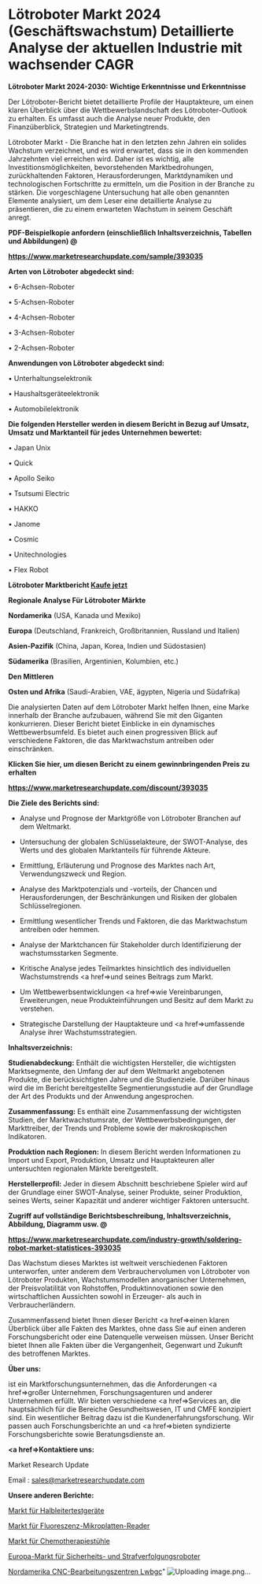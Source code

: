 # Lötroboter Markt 2024 (Geschäftswachstum) Detaillierte Analyse der aktuellen Industrie mit wachsender CAGR

<strong>Lötroboter Markt 2024-2030: Wichtige Erkenntnisse und Erkenntnisse</strong>

Der Lötroboter-Bericht bietet detaillierte Profile der Hauptakteure, um einen klaren Überblick über die Wettbewerbslandschaft des Lötroboter-Outlook zu erhalten. Es umfasst auch die Analyse neuer Produkte, den Finanzüberblick, Strategien und Marketingtrends.

Lötroboter Markt - Die Branche hat in den letzten zehn Jahren ein solides Wachstum verzeichnet, und es wird erwartet, dass sie in den kommenden Jahrzehnten viel erreichen wird. Daher ist es wichtig, alle Investitionsmöglichkeiten, bevorstehenden Marktbedrohungen, zurückhaltenden Faktoren, Herausforderungen, Marktdynamiken und technologischen Fortschritte zu ermitteln, um die Position in der Branche zu stärken. Die vorgeschlagene Untersuchung hat alle oben genannten Elemente analysiert, um dem Leser eine detaillierte Analyse zu präsentieren, die zu einem erwarteten Wachstum in seinem Geschäft anregt.



<strong><b>PDF-Beispielkopie anfordern (einschließlich Inhaltsverzeichnis, Tabellen und Abbildungen) @ </b></strong>

<strong><a href=https://www.marketresearchupdate.com/sample/393035>

<strong>https://www.marketresearchupdate.com/sample/393035</u></a></strong></strong>



<strong>Arten von Lötroboter abgedeckt sind:</strong>

• 6-Achsen-Roboter

• 5-Achsen-Roboter

• 4-Achsen-Roboter

• 3-Achsen-Roboter

• 2-Achsen-Roboter



<strong>Anwendungen von Lötroboter abgedeckt sind:</strong>

• Unterhaltungselektronik

• Haushaltsgeräteelektronik

• Automobilelektronik



<strong>Die folgenden Hersteller werden in diesem Bericht in Bezug auf Umsatz, Umsatz und Marktanteil für jedes Unternehmen bewertet:</strong>

• Japan Unix

• Quick

• Apollo Seiko

• Tsutsumi Electric

• HAKKO

• Janome

• Cosmic

• Unitechnologies

• Flex Robot



<strong>Lötroboter Marktbericht <a href=https://www.marketresearchupdate.com/buynow/393035>Kaufe jetzt</a></strong>



<strong>Regionale Analyse Für Lötroboter Märkte</strong>



<strong>Nordamerika</strong> (USA, Kanada und Mexiko)



<strong>Europa</strong> (Deutschland, Frankreich, Großbritannien, Russland und Italien)



<strong>Asien-Pazifik</strong> (China, Japan, Korea, Indien und Südostasien)



<strong>Südamerika</strong> (Brasilien, Argentinien, Kolumbien, etc.)



<strong>Den Mittleren</strong> 

<strong>Osten und Afrika</strong> (Saudi-Arabien, VAE, ägypten, Nigeria und Südafrika)

Die analysierten Daten auf dem Lötroboter Markt helfen Ihnen, eine Marke innerhalb der Branche aufzubauen, während Sie mit den Giganten konkurrieren. Dieser Bericht bietet Einblicke in ein dynamisches Wettbewerbsumfeld. Es bietet auch einen progressiven Blick auf verschiedene Faktoren, die das Marktwachstum antreiben oder einschränken.



<strong>Klicken Sie hier, um diesen Bericht zu einem gewinnbringenden Preis zu erhalten
</strong>

<strong><a href=https://www.marketresearchupdate.com/discount/393035>https://www.marketresearchupdate.com/discount/393035</b></u></strong></a>



<strong>Die Ziele des Berichts sind:</strong>

- Analyse und Prognose der Marktgröße von Lötroboter Branchen auf dem Weltmarkt.

- Untersuchung der globalen Schlüsselakteure, der SWOT-Analyse, des Werts und des globalen Marktanteils für führende Akteure.

- Ermittlung, Erläuterung und Prognose des Marktes nach Art, Verwendungszweck und Region.

- Analyse des Marktpotenzials und -vorteils, der Chancen und Herausforderungen, der Beschränkungen und Risiken der globalen Schlüsselregionen.

- Ermittlung wesentlicher Trends und Faktoren, die das Marktwachstum antreiben oder hemmen.

- Analyse der Marktchancen für Stakeholder durch Identifizierung der wachstumsstarken Segmente.

- Kritische Analyse jedes Teilmarktes hinsichtlich des individuellen Wachstumstrends <a href=>und</a> seines Beitrags zum Markt.

- Um Wettbewerbsentwicklungen <a href=>wie</a> Vereinbarungen, Erweiterungen, neue Produkteinführungen und Besitz auf dem Markt zu verstehen.

- Strategische Darstellung der Hauptakteure und <a href=>umfas</a>sende Analyse ihrer Wachstumsstrategien.



<strong>Inhaltsverzeichnis:</strong>



<strong>Studienabdeckung:</strong> Enthält die wichtigsten Hersteller, die wichtigsten Marktsegmente, den Umfang der auf dem Weltmarkt angebotenen Produkte, die berücksichtigten Jahre und die Studienziele. Darüber hinaus wird die im Bericht bereitgestellte Segmentierungsstudie auf der Grundlage der Art des Produkts und der Anwendung angesprochen.



<strong>Zusammenfassung:</strong> Es enthält eine Zusammenfassung der wichtigsten Studien, der Marktwachstumsrate, der Wettbewerbsbedingungen, der Markttreiber, der Trends und Probleme sowie der makroskopischen Indikatoren.



<strong>Produktion nach Regionen:</strong> In diesem Bericht werden Informationen zu Import und Export, Produktion, Umsatz und Hauptakteuren aller untersuchten regionalen Märkte bereitgestellt.



<strong>Herstellerprofil:</strong> Jeder in diesem Abschnitt beschriebene Spieler wird auf der Grundlage einer SWOT-Analyse, seiner Produkte, seiner Produktion, seines Werts, seiner Kapazität und anderer wichtiger Faktoren untersucht.



<strong><b>Zugriff auf vollständige Berichtsbeschreibung, Inhaltsverzeichnis, Abbildung, Diagramm usw. @ </b></strong>

<strong><a href=https://www.marketresearchupdate.com/industry-growth/soldering-robot-market-statistices-393035>https://www.marketresearchupdate.com/industry-growth/soldering-robot-market-statistices-393035</a></strong>

Das Wachstum dieses Marktes ist weltweit verschiedenen Faktoren unterworfen, unter anderem dem Verbrauchervolumen von Lötroboter von Lötroboter Produkten, Wachstumsmodellen anorganischer Unternehmen, der Preisvolatilität von Rohstoffen, Produktinnovationen sowie den wirtschaftlichen Aussichten sowohl in Erzeuger- als auch in Verbraucherländern.

Zusammenfassend bietet Ihnen dieser Bericht <a href=>einen</a> klaren Überblick über alle Fakten des Marktes, ohne dass Sie auf einen anderen Forschungsbericht oder eine Datenquelle verweisen müssen. Unser Bericht bietet Ihnen alle Fakten über die Vergangenheit, Gegenwart und Zukunft des betroffenen Marktes.



<strong>Über uns:</strong>

 ist ein Marktforschungsunternehmen, das die Anforderungen <a href=>großer</a> Unternehmen, Forschungsagenturen und anderer Unternehmen erfüllt. Wir bieten verschiedene <a href=>Services</a> an, die hauptsächlich für die Bereiche Gesundheitswesen, IT und CMFE konzipiert sind. Ein wesentlicher Beitrag dazu ist die Kundenerfahrungsforschung. Wir passen auch Forschungsberichte an und <a href=>bieten</a> syndizierte Forschungsberichte sowie Beratungsdienste an.



<strong><a href=>Kontaktiere uns:</a></strong>

Market Research Update

Email : sales@marketresearchupdate.com



<strong>Unsere anderen Berichte:</strong>

<a href=https://www.linkedin.com/pulse/semiconductor-test-equipments-market-2023-future>Markt für Halbleitertestgeräte</a>

<a href=https://www.linkedin.com/pulse/fluorescence-microplate-reader-market-outlooks>Markt für Fluoreszenz-Mikroplatten-Reader</a>

<a href=https://www.linkedin.com/pulse/chemotherapy-chairs-market-size-trends-consumption>Markt für Chemotherapiestühle</a>

<a href=https://www.linkedin.com/pulse/europe-security-law-enforcement-robots-market>Europa-Markt für Sicherheits- und Strafverfolgungsroboter</a>

<a href=https://www.linkedin.com/pulse/north-america-cnc-machining-centres-lwbgc/>Nordamerika CNC-Bearbeitungszentren Lwbgc</a>"
![Uploading image.png…]()
